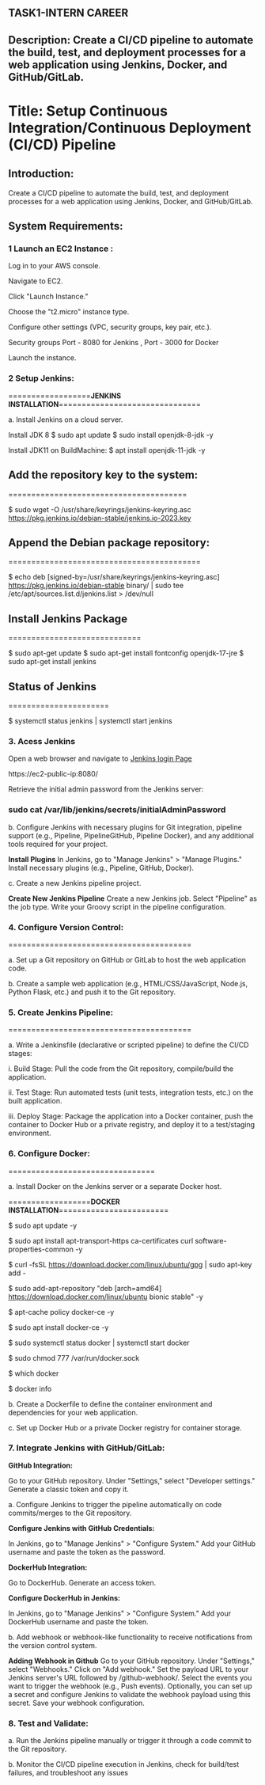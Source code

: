 ## TASK1-INTERN CAREER ##

## **Description**: **Create a CI/CD pipeline to automate the build, test, and deployment processes for a web application using Jenkins, Docker, and GitHub/GitLab.** ##

# **Title**: Setup Continuous Integration/Continuous Deployment (CI/CD) Pipeline  #

## **Introduction**: ##
Create a CI/CD pipeline to automate the build, test, and deployment processes for a web application using Jenkins, Docker, and GitHub/GitLab.

## **System Requirements**: ##

### 1 Launch an EC2 Instance : ###

Log in to your AWS console.

Navigate to EC2.

Click "Launch Instance."

Choose the "t2.micro" instance type.

Configure other settings (VPC, security groups, key pair, etc.).

Security groups Port - 8080 for Jenkins , Port - 3000 for Docker 

Launch the instance.

### 2 **Setup Jenkins**: ###

==================**JENKINS INSTALLATION**===============================

a. Install Jenkins on a cloud server.

Install JDK 8
$ sudo apt update
$ sudo install openjdk-8-jdk -y

Install JDK11 on BuildMachine:
$ apt install openjdk-11-jdk -y


## Add the repository key to the system: ##
=======================================

$ sudo wget -O /usr/share/keyrings/jenkins-keyring.asc \
  https://pkg.jenkins.io/debian-stable/jenkins.io-2023.key


## Append the Debian package repository: ##
==========================================

$  echo deb [signed-by=/usr/share/keyrings/jenkins-keyring.asc] \
    https://pkg.jenkins.io/debian-stable binary/ | sudo tee \
    /etc/apt/sources.list.d/jenkins.list > /dev/null

## Install Jenkins Package ##
=============================

$ sudo apt-get update
$ sudo apt-get install fontconfig openjdk-17-jre
$ sudo apt-get install jenkins

## Status of Jenkins ##
======================

$ systemctl status jenkins | systemctl start jenkins

### 3. Acess Jenkins ###

Open a web browser and navigate to [Jenkins login Page](http://3.80.133.177:8080/) 

https://ec2-public-ip:8080/

Retrieve the initial admin password from the Jenkins server:

### sudo cat /var/lib/jenkins/secrets/initialAdminPassword ###


b. Configure Jenkins with necessary plugins for Git integration, pipeline support (e.g., Pipeline, PipelineGitHub, Pipeline Docker), and any additional tools required for your project.

**Install Plugins**
In Jenkins, go to "Manage Jenkins" > "Manage Plugins."
Install necessary plugins (e.g., Pipeline, GitHub, Docker).

c. Create a new Jenkins pipeline project.

**Create New Jenkins Pipeline**
Create a new Jenkins job.
Select "Pipeline" as the job type.
Write your Groovy script in the pipeline configuration.

### 4. Configure Version Control: ###
========================================

a. Set up a Git repository on GitHub or GitLab to host the web application code.

b. Create a sample web application (e.g., HTML/CSS/JavaScript, Node.js, Python Flask, etc.) and push it to the Git repository.

### 5. Create Jenkins Pipeline: ###
========================================

a. Write a Jenkinsfile (declarative or scripted pipeline) to define the CI/CD stages:

i. Build Stage: Pull the code from the Git repository, compile/build the application.

ii. Test Stage: Run automated tests (unit tests, integration tests, etc.) on the built application.

iii. Deploy Stage: Package the application into a Docker container, push the container to Docker Hub or a private registry, and deploy it to a test/staging environment.

### 6. Configure Docker: ###
================================

a. Install Docker on the Jenkins server or a separate Docker host.

==================**DOCKER INSTALLATION**========================

$ sudo apt update -y

$ sudo apt install apt-transport-https ca-certificates curl software-properties-common -y

$ curl -fsSL https://download.docker.com/linux/ubuntu/gpg | sudo apt-key add -

$ sudo add-apt-repository "deb [arch=amd64] https://download.docker.com/linux/ubuntu bionic stable" -y

$ apt-cache policy docker-ce -y

$ sudo apt install docker-ce -y

$ sudo systemctl status docker | systemctl start docker

$ sudo chmod 777 /var/run/docker.sock

$ which docker

$ docker info

b. Create a Dockerfile to define the container environment and dependencies for your web application.

c. Set up Docker Hub or a private Docker registry for container storage.

### 7. Integrate Jenkins with GitHub/GitLab: ###

**GitHub Integration:**

Go to your GitHub repository.
Under "Settings," select "Developer settings."
Generate a classic token and copy it.

a. Configure Jenkins to trigger the pipeline automatically on code commits/merges to the Git repository.

**Configure Jenkins with GitHub Credentials:**

In Jenkins, go to "Manage Jenkins" > "Configure System."
Add your GitHub username and paste the token as the password.

**DockerHub Integration:**

Go to DockerHub.
Generate an access token.

**Configure DockerHub in Jenkins:**

In Jenkins, go to "Manage Jenkins" > "Configure System."
Add your DockerHub username and paste the token.

b. Add webhook or webhook-like functionality to receive notifications from the version control system.

**Adding Webhook in Github**
Go to your GitHub repository.
Under "Settings," select "Webhooks."
Click on "Add webhook."
Set the payload URL to your Jenkins server's URL followed by /github-webhook/.
Select the events you want to trigger the webhook (e.g., Push events).
Optionally, you can set up a secret and configure Jenkins to validate the webhook payload using this secret.
Save your webhook configuration.

### 8. Test and Validate: ###
a. Run the Jenkins pipeline manually or trigger it through a code commit to the Git repository.

b. Monitor the CI/CD pipeline execution in Jenkins, check for build/test failures, and troubleshoot any
issues







